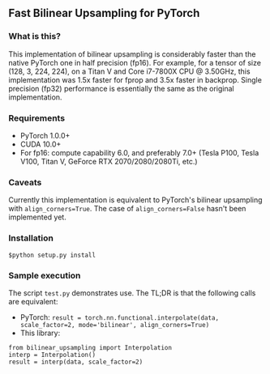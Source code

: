 ## Fast Bilinear Upsampling for PyTorch

### What is this?

This implementation of bilinear upsampling is considerably faster than the native PyTorch one in half precision (fp16). For example, for a tensor of size (128, 3, 224, 224), on a Titan V and Core i7-7800X CPU @ 3.50GHz, this implementation was 1.5x faster for fprop and 3.5x faster in backprop. Single precision (fp32) performance is essentially the same as the original implementation.

### Requirements
* PyTorch 1.0.0+
* CUDA 10.0+
* For fp16: compute capability 6.0, and preferably 7.0+ (Tesla P100, Tesla V100, Titan V, GeForce RTX 2070/2080/2080Ti, etc.)

### Caveats

Currently this implementation is equivalent to PyTorch's bilinear upsampling with `align_corners=True`. The case of `align_corners=False` hasn't been implemented yet.

### Installation

`$python setup.py install`

### Sample execution

The script `test.py` demonstrates use. The TL;DR is that the following calls are equivalent:
* PyTorch: 
```result = torch.nn.functional.interpolate(data, scale_factor=2, mode='bilinear', align_corners=True)```
* This library: 
```
from bilinear_upsampling import Interpolation
interp = Interpolation()
result = interp(data, scale_factor=2)
```
